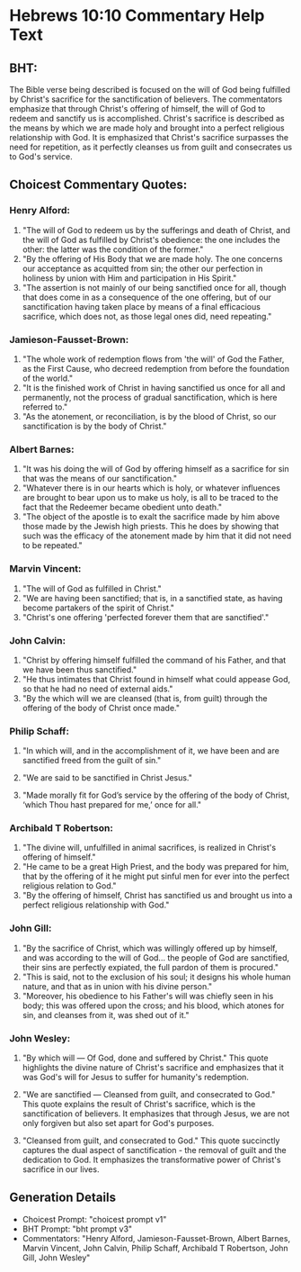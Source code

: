 # Hebrews 10:10 Commentary Help Text

## BHT:
The Bible verse being described is focused on the will of God being fulfilled by Christ's sacrifice for the sanctification of believers. The commentators emphasize that through Christ's offering of himself, the will of God to redeem and sanctify us is accomplished. Christ's sacrifice is described as the means by which we are made holy and brought into a perfect religious relationship with God. It is emphasized that Christ's sacrifice surpasses the need for repetition, as it perfectly cleanses us from guilt and consecrates us to God's service.

## Choicest Commentary Quotes:
### Henry Alford:
1. "The will of God to redeem us by the sufferings and death of Christ, and the will of God as fulfilled by Christ's obedience: the one includes the other: the latter was the condition of the former."
2. "By the offering of His Body that we are made holy. The one concerns our acceptance as acquitted from sin; the other our perfection in holiness by union with Him and participation in His Spirit."
3. "The assertion is not mainly of our being sanctified once for all, though that does come in as a consequence of the one offering, but of our sanctification having taken place by means of a final efficacious sacrifice, which does not, as those legal ones did, need repeating."

### Jamieson-Fausset-Brown:
1. "The whole work of redemption flows from 'the will' of God the Father, as the First Cause, who decreed redemption from before the foundation of the world."
2. "It is the finished work of Christ in having sanctified us once for all and permanently, not the process of gradual sanctification, which is here referred to."
3. "As the atonement, or reconciliation, is by the blood of Christ, so our sanctification is by the body of Christ."

### Albert Barnes:
1. "It was his doing the will of God by offering himself as a sacrifice for sin that was the means of our sanctification." 
2. "Whatever there is in our hearts which is holy, or whatever influences are brought to bear upon us to make us holy, is all to be traced to the fact that the Redeemer became obedient unto death."
3. "The object of the apostle is to exalt the sacrifice made by him above those made by the Jewish high priests. This he does by showing that such was the efficacy of the atonement made by him that it did not need to be repeated."

### Marvin Vincent:
1. "The will of God as fulfilled in Christ."
2. "We are having been sanctified; that is, in a sanctified state, as having become partakers of the spirit of Christ."
3. "Christ's one offering 'perfected forever them that are sanctified'."

### John Calvin:
1. "Christ by offering himself fulfilled the command of his Father, and that we have been thus sanctified."
2. "He thus intimates that Christ found in himself what could appease God, so that he had no need of external aids."
3. "By the which will we are cleansed (that is, from guilt) through the offering of the body of Christ once made."

### Philip Schaff:
1. "In which will, and in the accomplishment of it, we have been and are sanctified freed from the guilt of sin." 

2. "We are said to be sanctified in Christ Jesus." 

3. "Made morally fit for God’s service by the offering of the body of Christ, ‘which Thou hast prepared for me,’ once for all."

### Archibald T Robertson:
1. "The divine will, unfulfilled in animal sacrifices, is realized in Christ's offering of himself."
2. "He came to be a great High Priest, and the body was prepared for him, that by the offering of it he might put sinful men for ever into the perfect religious relation to God."
3. "By the offering of himself, Christ has sanctified us and brought us into a perfect religious relationship with God."

### John Gill:
1. "By the sacrifice of Christ, which was willingly offered up by himself, and was according to the will of God... the people of God are sanctified, their sins are perfectly expiated, the full pardon of them is procured."
2. "This is said, not to the exclusion of his soul; it designs his whole human nature, and that as in union with his divine person."
3. "Moreover, his obedience to his Father's will was chiefly seen in his body; this was offered upon the cross; and his blood, which atones for sin, and cleanses from it, was shed out of it."

### John Wesley:
1. "By which will — Of God, done and suffered by Christ." This quote highlights the divine nature of Christ's sacrifice and emphasizes that it was God's will for Jesus to suffer for humanity's redemption.

2. "We are sanctified — Cleansed from guilt, and consecrated to God." This quote explains the result of Christ's sacrifice, which is the sanctification of believers. It emphasizes that through Jesus, we are not only forgiven but also set apart for God's purposes.

3. "Cleansed from guilt, and consecrated to God." This quote succinctly captures the dual aspect of sanctification - the removal of guilt and the dedication to God. It emphasizes the transformative power of Christ's sacrifice in our lives.


## Generation Details
- Choicest Prompt: "choicest prompt v1"
- BHT Prompt: "bht prompt v3"
- Commentators: "Henry Alford, Jamieson-Fausset-Brown, Albert Barnes, Marvin Vincent, John Calvin, Philip Schaff, Archibald T Robertson, John Gill, John Wesley"
